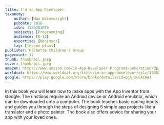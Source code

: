```yaml
---
title: I'm an App Developer
taxonomy:
	author: [Max Wainewright]
	pubdate: 2018
	isbn: 1526301075
	subjects: [Programming]
	audience: [K-12]
	expertise: [Beginner]
	tag: [lesson plans]
publisher: Hachette Children's Group
pagecount: 32
thumb: thumbnail.jpeg
cover: thumbnail.jpeg
amazon: https://www.amazon.com/Im-App-Developer-Programs-Generation/dp/0778735281/ref=sr_1_1?keywords=I%27m+an+app+developer&qid=1573770757&s=books&sr=1-1
worldcat: https://www.worldcat.org/title/im-an-app-developer/oclc/1035213454&referer=brief_results
google: https://play.google.com/store/books/details?id=qgA_swEACAAJ
---
```

In this book you will learn how to make apps with the App Inventor from Google.  The unctions require an Android device or Android emulator, which can be downloaded onto a computer.  The book teaches basic coding inputs and guides you through the steps of designing 6 simple app projects like a translator and a photo painter. The book also offers advice for sharing your app with your loved ones.